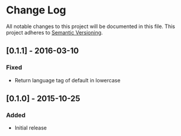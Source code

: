 # Change Log
All notable changes to this project will be documented in this file.
This project adheres to [Semantic Versioning](http://semver.org/).

## [0.1.1] - 2016-03-10
### Fixed
- Return language tag of default in lowercase

## [0.1.0] - 2015-10-25
### Added
- Initial release
